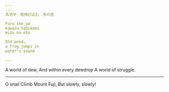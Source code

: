 ```yaml
---
---
古池や　蛙飛び込む　水の音

Furu ike ya
kawazu tobikomu
mizu no oto

Old pond…
a frog jumps in
water's sound

---
```


A world of dew,
And within every dewdrop
A world of struggle.

---

O snail
Climb Mount Fuji,
But slowly, slowly!
